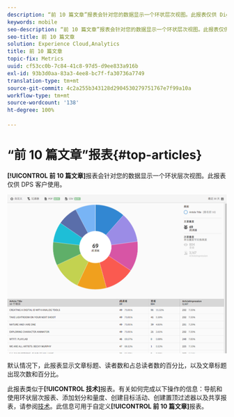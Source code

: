 ```yaml
---
description: “前 10 篇文章”报表会针对您的数据显示一个环状层次视图。此报表仅供 Digital Publishing Suite (DPS) 客户使用。
keywords: mobile
seo-description: “前 10 篇文章”报表会针对您的数据显示一个环状层次视图。此报表仅供 Digital Publishing Suite (DPS) 客户使用。
seo-title: 前 10 篇文章
solution: Experience Cloud,Analytics
title: 前 10 篇文章
topic-fix: Metrics
uuid: cf53cc0b-7c84-41c8-97d5-d9ee833a916b
exl-id: 93b3d0aa-83a3-4ee8-bc7f-fa30736a7749
translation-type: tm+mt
source-git-commit: 4c2a255b343128d2904530279751767e7f99a10a
workflow-type: tm+mt
source-wordcount: '138'
ht-degree: 100%

---
```


# “前 10 篇文章”报表{#top-articles}

**[!UICONTROL 前 10 篇文章]**&#x200B;报表会针对您的数据显示一个环状层次视图。此报表仅供 DPS 客户使用。

![](assets/dps_top_10.png)

默认情况下，此报表显示文章标题、读者数和占总读者数的百分比，以及文章标题出现次数和百分比。

此报表类似于&#x200B;**[!UICONTROL 技术]**&#x200B;报表。有关如何完成以下操作的信息：导航和使用环状层次报表、添加划分和量度、创建目标活动、创建置顶过滤器以及共享报表，请参阅[技术](/help/using/usage/reports-technology.md)。此信息可用于自定义&#x200B;**[!UICONTROL 前 10 篇文章]**&#x200B;报表。
